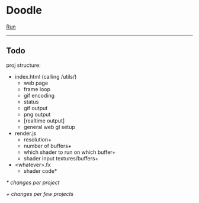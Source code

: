 # Doodle

[Run](http://TekF.github.io/Doodle)

---

## Todo

proj structure:
* index.html (calling /utils/)
  * web page
  * frame loop
  * gif encoding
  * status
  * gif output
  * png output
  * [realtime output]
  * general web gl setup
* render.js
  * resolution+
  * number of buffers+
  * which shader to run on which buffer+
  * shader input textures/buffers+
* \<whatever\>.fx
  * shader code*

_\* changes per project_

_\+ changes per few projects_
